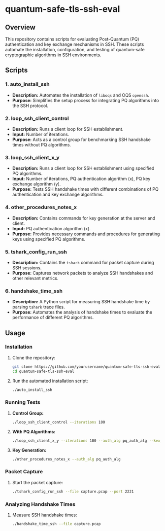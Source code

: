 # quantum-safe-tls-ssh-eval

## Overview

This repository contains scripts for evaluating Post-Quantum (PQ) authentication and key exchange mechanisms in SSH. These scripts automate the installation, configuration, and testing of quantum-safe cryptographic algorithms in SSH environments.

## Scripts

### 1. **auto_install_ssh**

- **Description:** Automates the installation of `liboqs` and OQS `openssh`.
- **Purpose:** Simplifies the setup process for integrating PQ algorithms into the SSH protocol.

### 2. **loop_ssh_client_control**

- **Description:** Runs a client loop for SSH establishment.
- **Input:** Number of iterations.
- **Purpose:** Acts as a control group for benchmarking SSH handshake times without PQ algorithms.

### 3. **loop_ssh_client_x_y**

- **Description:** Runs a client loop for SSH establishment using specified PQ algorithms.
- **Input:** Number of iterations, PQ authentication algorithm (x), PQ key exchange algorithm (y).
- **Purpose:** Tests SSH handshake times with different combinations of PQ authentication and key exchange algorithms.

### 4. **other_procedures_notes_x**

- **Description:** Contains commands for key generation at the server and client.
- **Input:** PQ authentication algorithm (x).
- **Purpose:** Provides necessary commands and procedures for generating keys using specified PQ algorithms.

### 5. **tshark_config_run_ssh**

- **Description:** Contains the `tshark` command for packet capture during SSH sessions.
- **Purpose:** Captures network packets to analyze SSH handshakes and other relevant metrics.

### 6. **handshake_time_ssh**

- **Description:** A Python script for measuring SSH handshake time by parsing `tshark` trace files.
- **Purpose:** Automates the analysis of handshake times to evaluate the performance of different PQ algorithms.

## Usage

### Installation

1. Clone the repository:
    ```bash
    git clone https://github.com/yourusername/quantum-safe-tls-ssh-eval.git
    cd quantum-safe-tls-ssh-eval
    ```

2. Run the automated installation script:
    ```bash
    ./auto_install_ssh
    ```

### Running Tests

1. **Control Group:**
    ```bash
    ./loop_ssh_client_control --iterations 100
    ```

2. **With PQ Algorithms:**
    ```bash
    ./loop_ssh_client_x_y --iterations 100 --auth_alg pq_auth_alg --kex_alg pq_kex_alg
    ```

3. **Key Generation:**
    ```bash
    ./other_procedures_notes_x --auth_alg pq_auth_alg
    ```

### Packet Capture

1. Start the packet capture:
    ```bash
    ./tshark_config_run_ssh --file capture.pcap --port 2221
    ```

### Analyzing Handshake Times

1. Measure SSH handshake times:
    ```bash
    ./handshake_time_ssh --file capture.pcap
    ```
